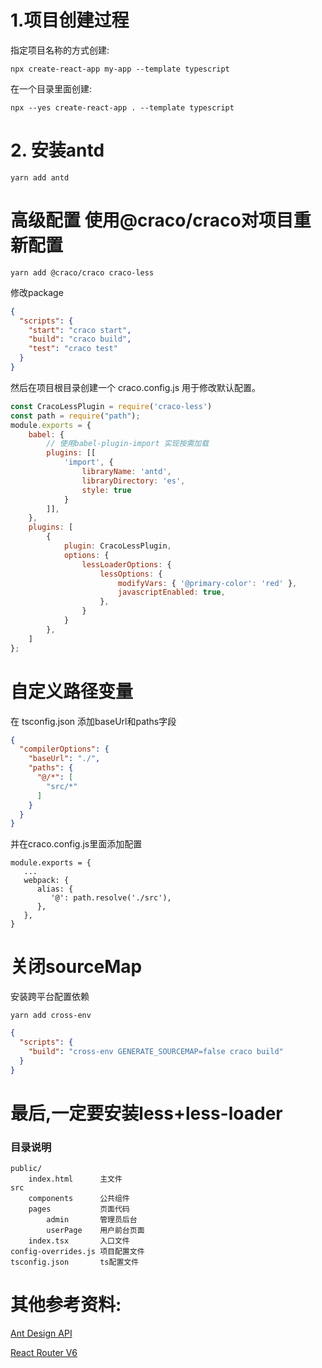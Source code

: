 # 1.项目创建过程

指定项目名称的方式创建:

```shell
npx create-react-app my-app --template typescript
```

在一个目录里面创建:

```shell
npx --yes create-react-app . --template typescript
```

# 2. 安装antd

```shell
yarn add antd
```

# 高级配置 使用@craco/craco对项目重新配置

```shell
yarn add @craco/craco craco-less
```

修改package

```json
{
  "scripts": {
    "start": "craco start",
    "build": "craco build",
    "test": "craco test"
  }
}
```

然后在项目根目录创建一个 craco.config.js 用于修改默认配置。

```javascript
const CracoLessPlugin = require('craco-less')
const path = require("path");
module.exports = {
    babel: {
        // 使用babel-plugin-import 实现按需加载
        plugins: [[
            'import', {
                libraryName: 'antd',
                libraryDirectory: 'es',
                style: true
            }
        ]],
    },
    plugins: [
        {
            plugin: CracoLessPlugin,
            options: {
                lessLoaderOptions: {
                    lessOptions: {
                        modifyVars: { '@primary-color': 'red' },
                        javascriptEnabled: true,
                    },
                }
            }
        },
    ]
};
```

# 自定义路径变量

在 tsconfig.json 添加baseUrl和paths字段

```json
{
  "compilerOptions": {
    "baseUrl": "./",
    "paths": {
      "@/*": [
        "src/*"
      ]
    }
  }
}
```

并在craco.config.js里面添加配置

```text
module.exports = {
   ...
   webpack: {
      alias: {
         '@': path.resolve('./src'),
      },
   },
}
```

# 关闭sourceMap
安装跨平台配置依赖
```shell
yarn add cross-env
```

```json
{
  "scripts": {
    "build": "cross-env GENERATE_SOURCEMAP=false craco build"
  }
}
```

# 最后,一定要安装less+less-loader


### 目录说明

```text
public/
    index.html      主文件
src
    components      公共组件
    pages           页面代码
        admin       管理员后台
        userPage    用户前台页面
    index.tsx       入口文件
config-overrides.js 项目配置文件
tsconfig.json       ts配置文件
```

# 其他参考资料:

[Ant Design API](https://ant.design/components/overview-cn/)

[React Router V6](https://reactrouter.com/docs/en/v6)
